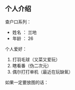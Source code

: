 ## 个人介绍

查户口系列：
  - 姓名 ： 兰地
  - 年龄 ： 26

个人爱好：
  1. 打羽毛球（又菜又爱玩）
  2. 瞎看番（伪二次元）
  3. 偶尔打打单机（最近在玩缺氧）
  
如果一定要放图的话：
  
